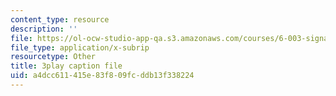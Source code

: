 ```yaml
---
content_type: resource
description: ''
file: https://ol-ocw-studio-app-qa.s3.amazonaws.com/courses/6-003-signals-and-systems-fall-2011/a4dcc611415e83f809fcddb13f338224_Ih4s5IFphCw.srt
file_type: application/x-subrip
resourcetype: Other
title: 3play caption file
uid: a4dcc611-415e-83f8-09fc-ddb13f338224
---
```

